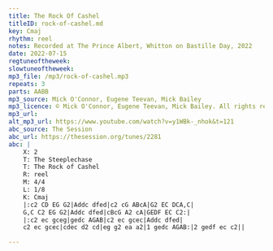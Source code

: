 ```yaml
---
title: The Rock Of Cashel
titleID: rock-of-cashel.md
key: Cmaj
rhythm: reel
notes: Recorded at The Prince Albert, Whitton on Bastille Day, 2022
date: 2022-07-15
regtuneoftheweek: 
slowtuneoftheweek: 
mp3_file: /mp3/rock-of-cashel.mp3
repeats: 3
parts: AABB
mp3_source: Mick O'Connor, Eugene Teevan, Mick Bailey
mp3_licence: © Mick O'Connor, Eugene Teevan, Mick Bailey. All rights reserved.
mp3_url: 
alt_mp3_url: https://www.youtube.com/watch?v=y1WBk-_nhok&t=121
abc_source: The Session
abc_url: https://thesession.org/tunes/2281
abc: |
    X: 2
    T: The Steeplechase
    T: The Rock of Cashel
    R: reel
    M: 4/4
    L: 1/8
    K: Cmaj
    |:c2 CD EG G2|Addc dfed|c2 cG ABcA|G2 EC DCA,C|
    G,C C2 EG G2|Addc dfed|cBcG A2 cA|GEDF EC C2:|
    |:c2 ec gceg|gedc AGAB|c2 ec gcec|Addc dfed|
    c2 ec gcec|cdec d2 cd|eg g2 ea a2|1 gedc AGAB:|2 gedf ec c2||

---
```

